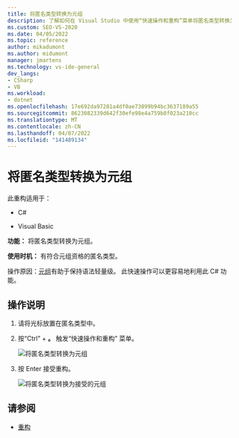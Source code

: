 ```yaml
---
title: 将匿名类型转换为元组
description: 了解如何在 Visual Studio 中使用“快速操作和重构”菜单将匿名类型转换为元组。
ms.custom: SEO-VS-2020
ms.date: 04/05/2022
ms.topic: reference
author: mikadumont
ms.author: midumont
manager: jmartens
ms.technology: vs-ide-general
dev_langs:
- CSharp
- VB
ms.workload:
- dotnet
ms.openlocfilehash: 17e692da97281a4df0ae73899b94bc3637189a55
ms.sourcegitcommit: 8623082339d642f30efe98e4a759b8f023a210cc
ms.translationtype: MT
ms.contentlocale: zh-CN
ms.lasthandoff: 04/07/2022
ms.locfileid: "141489134"
---
```

# <a name="convert-anonymous-type-to-tuple"></a>将匿名类型转换为元组

此重构适用于：

- C#

- Visual Basic

**功能：** 将匿名类型转换为元组。

**使用时机：** 有符合元组资格的匿名类型。

操作原因：[元组](/dotnet/csharp/tuples)有助于保持语法轻量级。 此快速操作可以更容易地利用此 C# 功能。

## <a name="how-to"></a>操作说明

1. 请将光标放置在匿名类型中。
2. 按“Ctrl”  + **。** 触发“快速操作和重构”  菜单。

   ![将匿名类型转换为元组](media/convert-anon-to-tuple.png)

2. 按 Enter 接受重构。

   ![将匿名类型转换为接受的元组](media/convert-anon-to-tuple-complete.png)

## <a name="see-also"></a>请参阅

- [重构](../refactoring-in-visual-studio.md)
